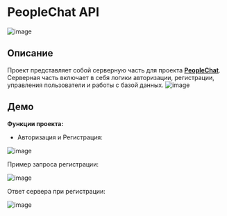# PeopleChat API
![image](https://github.com/user-attachments/assets/d00e9834-e48c-4f56-91b3-4391b9646548)

## Описание

Проект представляет собой серверную часть для проекта [**PeopleChat**](https://github.com/gitempERROR/PeopleChat).
Серверная часть включает в себя логики авторизации, регистрации, управления пользователи и работы с базой данных.
![image](https://github.com/user-attachments/assets/c4105b26-03c8-44ed-993d-e329ab4ae445)

## Демо

**Функции проекта:**

- Авторизация и Регистрация:

![image](https://github.com/user-attachments/assets/a75e0797-5a00-44f0-b2d6-690a1fd4e84b)

Пример запроса регистрации:

![image](https://github.com/user-attachments/assets/87321592-bb62-4f13-93ed-26965494fe81)

Ответ сервера при регистрации:

![image](https://github.com/user-attachments/assets/f862333f-92f0-4b38-ab95-b992d567f4ca)
